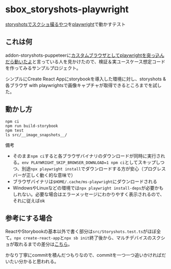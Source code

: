 # sbox_storyshots-playwright
[storyshotsでスクショ撮るやつ](https://storybook.js.org/addons/@storybook/addon-storyshots-puppeteer)を[playwright](https://playwright.dev/)で動かすテスト

## これは何
addon-storyshots-puppeteerに[カスタムブラウザとしてplaywrightを突っ込んだら動いたよ](https://github.com/storybookjs/storybook/issues/10162#issuecomment-690423930)と言っている人を見かけたので、検証＆実ユースケース想定コードを作ってみるサンプルプロジェクト。

シンプルにCreate React Appにstorybookを導入した環境に対し、storyshots & 各ブラウザ with playwrightsで画像キャプチャが取得できるところまでを試した。

## 動かし方

```
npm ci
npm run build-storybook
npm test
ls src/__image_snapshots__/
```

備考
* そのまま`npm ci`すると各ブラウザバイナリのダウンロードが同時に実行される。`env PLAYWRIGHT_SKIP_BROWSER_DOWNLOAD=1 npm ci`としてスキップしつつ、別途`npx playwright install`でダウンロードする方が安心（プログレスバーが正しく動く的な意味で）
* ブラウザバイナリは`$HOME/.cache/ms-playwright`にダウンロードされる
* WindowsやLinuxなどの環境では`npx playwright install-deps`が必要かもしれない。必要な場合はエラーメッセージにわかりやすく表示されるので、それに従えばok

## 参考にする場合
ReactやStorybookの基本以外で書く部分は`src/Storyshots.test.ts`がほぼ全て。`npx create-react-app`と`npx sb init`終了後から、マルチデバイスのスクショが取れるまでの差分は[こちら](https://github.com/cumet04/sbox_storyshots-playwright/compare/6de3772af5458ecc6b7a1071d31438373bef034e..764c96ddc3a752336a3d9a5acaed0edf6abe1ef9)。

かなり丁寧にcommitを積んだつもりなので、commitを一つ一つ追いかければだいたい分かると思われる。
